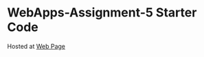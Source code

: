 # WebApps-Assignment-5 Starter Code

Hosted at [Web Page](https://44-563-webapps-f21.github.io/webapps-s21-assignment-5-AJ-Hagemann/)
